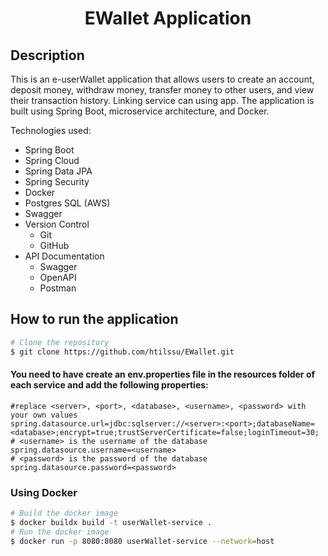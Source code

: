 <h1 style="text-align: center">EWallet Application</h1>

## Description

[//]: # (application using spring boot, micro service architecture, and docker to create an e-userWallet application.)

This is an e-userWallet application that allows users to create an account, deposit money, withdraw money, transfer money to
other users,
and view their transaction history. Linking service can using app. The application is built using Spring Boot,
microservice architecture, and Docker.

Technologies used:

- Spring Boot
- Spring Cloud
- Spring Data JPA
- Spring Security
- Docker
- Postgres SQL (AWS)
- Swagger
- Version Control
    - Git
    - GitHub
- API Documentation
    - Swagger
    - OpenAPI
    - Postman

## How to run the application

```bash
# Clone the repository
$ git clone https://github.com/htilssu/EWallet.git
```

#### You need to have create an env.properties file in the resources folder of each service and add the following properties:

```properties
#replace <server>, <port>, <database>, <username>, <password> with your own values
spring.datasource.url=jdbc:sqlserver://<server>:<port>;databaseName=<database>;encrypt=true;trustServerCertificate=false;loginTimeout=30;
# <username> is the username of the database
spring.datasource.username=<username>
# <password> is the password of the database
spring.datasource.password=<password>
```
### Using Docker

```bash
# Build the docker image
$ docker buildx build -t userWallet-service .
# Run the docker image
$ docker run -p 8080:8080 userWallet-service --network=host
```
